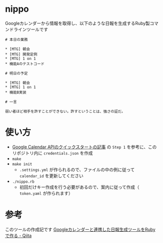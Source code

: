 # nippo

Googleカレンダーから情報を取得し、以下のような日報を生成するRuby製コマンドラインツールです

```
# 本日の業務

* [MTG] 朝会
* [MTG] 開発定例
* [MTG] 1 on 1
* 機能Aのテストコード

# 明日の予定

* [MTG] 朝会
* [MTG] 1 on 1
* 機能B実装

# 一言

弱い者ほど相手を許すことができない。許すということは、強さの証だ。
```

# 使い方

* [Google Calendar APIのクイックスタートの記事](https://developers.google.com/calendar/quickstart/ruby) の `Step 1` を参考に、このリポジトリ内に `credentials.json` を作成
* `make`
* `make init`
  - `.settings.yml` が作られるので、ファイルの中の例に従って `calendar_id` を更新してください
* `./nippo.rb`
  - 初回だけキー作成を行う必要があるので、案内に従って作成（ `token.yaml` が作られます）

# 参考
このツールの作成記です
[Googleカレンダーと連携した日報生成ツールをRubyで作る - Qiita](https://qiita.com/nakahashi/items/ecb55867998e74bdbfd0)
